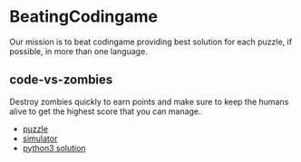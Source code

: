 # BeatingCodingame

Our mission is to beat codingame providing best solution for each puzzle, if possible, in more than one language.

## code-vs-zombies

Destroy zombies quickly to earn points and make sure to keep the humans alive to get the highest score that you can manage.

- [puzzle](https://www.codingame.com/ide/puzzle/code-vs-zombies)
- [simulator](https://github.com/BeatingCodingame/simulator-code-vs-zombie)
- [python3 solution](https://github.com/BeatingCodingame/python3-code-vs-zombie)
